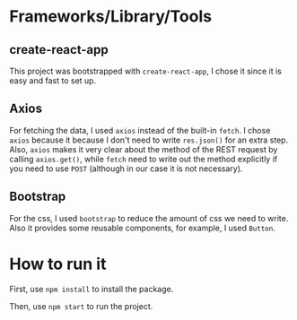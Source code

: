 # Frameworks/Library/Tools

## create-react-app

This project was bootstrapped with `create-react-app`, I chose it since it is easy and fast to set up.

## Axios

For fetching the data, I used `axios` instead of the built-in `fetch`. I chose `axios` because it because I don't need to write `res.json()` for an extra step. Also, `axios` makes it very clear about the method of the REST request by calling `axios.get()`, while `fetch` need to write out the method explicitly if you need to use `POST` (although in our case it is not necessary).

## Bootstrap

For the css, I used `bootstrap` to reduce the amount of css we need to write. Also it provides some reusable components, for example, I used `Button`.



# How to run it

First, use `npm install` to install the package.

Then, use `npm start` to run the project.


